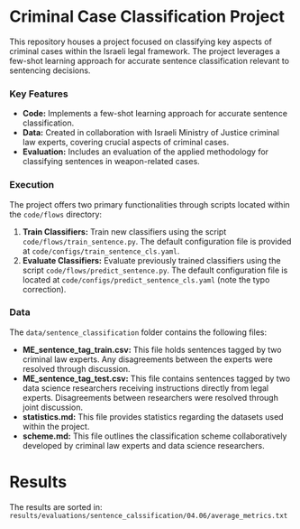 
# Criminal Case Classification Project

This repository houses a project focused on classifying key aspects of criminal cases within the Israeli legal framework. The project leverages a few-shot learning approach for accurate sentence classification relevant to sentencing decisions.

### Key Features

* **Code:** Implements a few-shot learning approach for accurate sentence classification.
* **Data:** Created in collaboration with Israeli Ministry of Justice criminal law experts, covering crucial aspects of criminal cases.
* **Evaluation:** Includes an evaluation of the applied methodology for classifying sentences in weapon-related cases.

### Execution

The project offers two primary functionalities through scripts located within the `code/flows` directory:

1. **Train Classifiers:** Train new classifiers using the script `code/flows/train_sentence.py`. The default configuration file is provided at `code/configs/train_sentence_cls.yaml`.
2. **Evaluate Classifiers:** Evaluate previously trained classifiers using the script `code/flows/predict_sentence.py`. The default configuration file is located at `code/configs/predict_sentence_cls.yaml` (note the typo correction).

### Data

The `data/sentence_classification` folder contains the following files:

* **ME_sentence_tag_train.csv:** This file holds sentences tagged by two criminal law experts. Any disagreements between the experts were resolved through discussion.
* **ME_sentence_tag_test.csv:** This file contains sentences tagged by two data science researchers receiving instructions directly from legal experts. Disagreements between researchers were resolved through joint discussion.
* **statistics.md:** This file provides statistics regarding the datasets used within the project.
* **scheme.md:** This file outlines the classification scheme collaboratively developed by criminal law experts and data science researchers.

# Results
The results are sorted in: `results/evaluations/sentence_calssification/04.06/average_metrics.txt`
